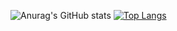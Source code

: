 ![Anurag's GitHub stats](https://github-readme-stats.vercel.app/api?username=AlienWolfX&show_icons=true&theme=dark&count_private=true)
[![Top Langs](https://github-readme-stats.vercel.app/api/top-langs/?username=AlienWolfX&layout=compact)](https://github.com/AlienWolfX)

